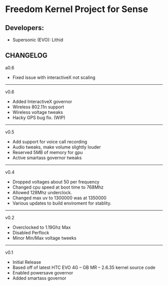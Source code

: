 Freedom Kernel Project for Sense
==============

Developers:
------------
* Supersonic (EVO): Lithid

CHANGELOG
------------
a0.6
* Fixed issue with interactiveX not scaling

------------
v0.6

* Added InteractiveX governor
* Wireless 802.11n support
* Wireless voltage tweaks
* Hacky GPS bug fix. (WIP)

------------
v0.5

* Add support for voice call recording
* Audio tweaks, make volume slightly louder
* Reserved 5MB of memory for gpu
* Active smartass governor tweaks

------------
v0.4

* Dropped voltages about 50 per frequency
* Changed cpu speed at boot time to 768Mhz
* Allowed 128Mhz underclock.
* Changed max uv to 1300000 was at 1350000
* Various updates to build enviroment for stablity.

------------
v0.2

* Overclocked to 1.19Ghz Max
* Disabled Perflock
* Minor Min/Max voltage tweeks

------------
v0.1

* Initial Release
* Based off of latest HTC EVO 4G – GB MR – 2.6.35 kernel source code
* Enabled powersave governor
* Added smartass governor
